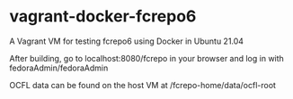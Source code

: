 # vagrant-docker-fcrepo6
A Vagrant VM for testing fcrepo6 using Docker in Ubuntu 21.04

After building, go to localhost:8080/fcrepo in your browser and log in with fedoraAdmin/fedoraAdmin

OCFL data can be found on the host VM at /fcrepo-home/data/ocfl-root
